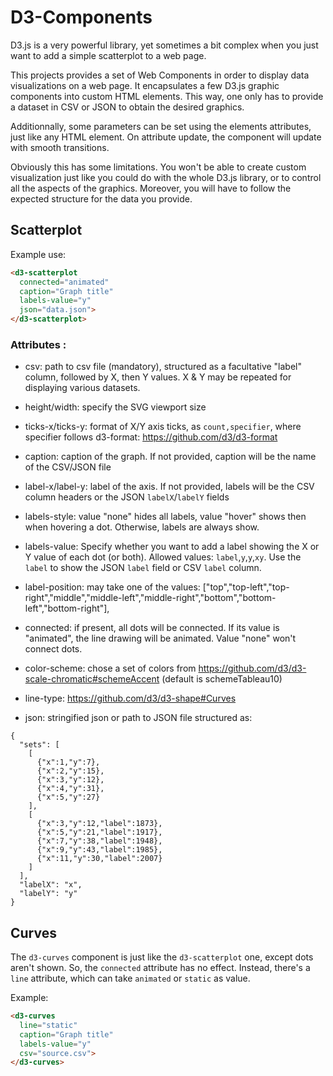 # D3-Components

D3.js is a very powerful library, yet sometimes a bit complex when you just want
to add a simple scatterplot to a web page.

This projects provides a set of Web Components in order to display data
visualizations on a web page. It encapsulates a few D3.js graphic components
into custom HTML elements. This way, one only has to provide a dataset in CSV or
JSON to obtain the desired graphics.

Additionnally, some parameters can be set using the elements attributes, just
like any HTML element. On attribute update, the component will update with
smooth transitions.

Obviously this has some limitations. You won't be able to create custom
visualization just like you could do with the whole D3.js library, or to control
all the aspects of the graphics. Moreover, you will have to follow the expected
structure for the data you provide.

## Scatterplot

Example use:

```html
<d3-scatterplot
  connected="animated"
  caption="Graph title"
  labels-value="y"
  json="data.json">
</d3-scatterplot>
```

### Attributes :

 * csv: path to csv file (mandatory), structured as a facultative "label"
 column, followed by X, then Y values. X & Y may be repeated for displaying
 various datasets.

 * height/width: specify the SVG viewport size

 * ticks-x/ticks-y: format of X/Y axis ticks, as `count,specifier`, where
 specifier follows d3-format: https://github.com/d3/d3-format
 
 * caption: caption of the graph. If not provided, caption will be the name of
 the CSV/JSON file
 
 * label-x/label-y: label of the axis. If not provided, labels will be the CSV
 column headers or the JSON `labelX`/`labelY` fields
 
 * labels-style: value "none" hides all labels, value "hover" shows then when
 hovering a dot. Otherwise, labels are always show.
 
 * labels-value: Specify whether you want to add a label showing the X or Y
 value of each dot (or both). Allowed values: `label`,`y`,`y`,`xy`. Use the
 `label` to show the JSON `label` field or CSV `label` column. 
 
 * label-position: may take one of the values: ["top","top-left","top-right","middle","middle-left","middle-right","bottom","bottom-left","bottom-right"],
 * connected: if present, all dots will be connected. If its value is "animated", the line drawing will be animated.  Value "none" won't connect dots.
 * color-scheme: chose a set of colors from https://github.com/d3/d3-scale-chromatic#schemeAccent (default is schemeTableau10)
 * line-type: https://github.com/d3/d3-shape#Curves
 * json: stringified json or path to JSON file structured as:

```
{
  "sets": [
    [
      {"x":1,"y":7},
      {"x":2,"y":15},
      {"x":3,"y":12},
      {"x":4,"y":31},
      {"x":5,"y":27}
    ],
    [
      {"x":3,"y":12,"label":1873},
      {"x":5,"y":21,"label":1917},
      {"x":7,"y":38,"label":1948},
      {"x":9,"y":43,"label":1985},
      {"x":11,"y":30,"label":2007}
    ]
  ],
  "labelX": "x",
  "labelY": "y"
}
```

## Curves

The `d3-curves` component is just like the `d3-scatterplot` one, except dots aren't shown.
So, the `connected` attribute has no effect. Instead, there's a `line` attribute,
which can take `animated` or `static` as value.

Example:

```html
<d3-curves
  line="static"
  caption="Graph title"
  labels-value="y"
  csv="source.csv">
</d3-curves>
```
